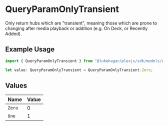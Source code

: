 # QueryParamOnlyTransient

Only return hubs which are "transient", meaning those which are prone to changing after media playback or addition (e.g. On Deck, or Recently Added).

## Example Usage

```typescript
import { QueryParamOnlyTransient } from "@lukehagar/plexjs/sdk/models/operations";

let value: QueryParamOnlyTransient = QueryParamOnlyTransient.Zero;
```

## Values

| Name   | Value  |
| ------ | ------ |
| `Zero` | 0      |
| `One`  | 1      |